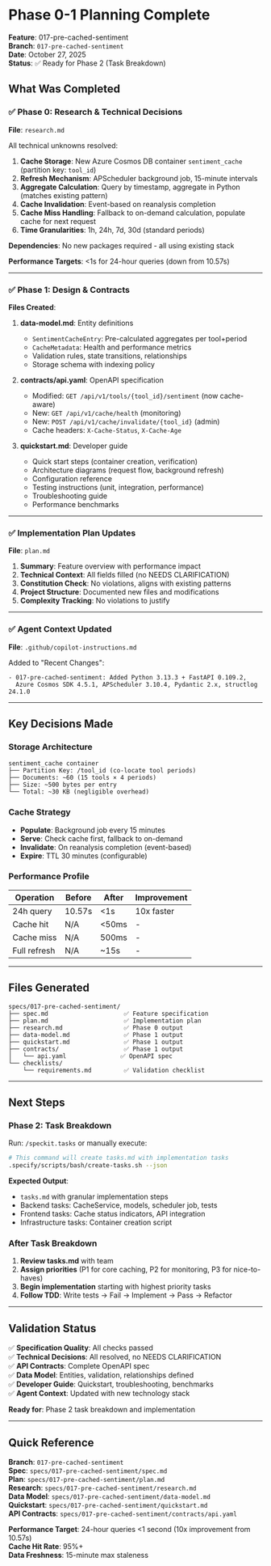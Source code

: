 # Phase 0-1 Planning Complete

**Feature**: 017-pre-cached-sentiment  
**Branch**: `017-pre-cached-sentiment`  
**Date**: October 27, 2025  
**Status**: ✅ Ready for Phase 2 (Task Breakdown)

## What Was Completed

### ✅ Phase 0: Research & Technical Decisions

**File**: `research.md`

All technical unknowns resolved:

1. **Cache Storage**: New Azure Cosmos DB container `sentiment_cache` (partition key: `tool_id`)
2. **Refresh Mechanism**: APScheduler background job, 15-minute intervals
3. **Aggregate Calculation**: Query by timestamp, aggregate in Python (matches existing pattern)
4. **Cache Invalidation**: Event-based on reanalysis completion
5. **Cache Miss Handling**: Fallback to on-demand calculation, populate cache for next request
6. **Time Granularities**: 1h, 24h, 7d, 30d (standard periods)

**Dependencies**: No new packages required - all using existing stack

**Performance Targets**: <1s for 24-hour queries (down from 10.57s)

---

### ✅ Phase 1: Design & Contracts

**Files Created**:

1. **data-model.md**: Entity definitions
   - `SentimentCacheEntry`: Pre-calculated aggregates per tool+period
   - `CacheMetadata`: Health and performance metrics
   - Validation rules, state transitions, relationships
   - Storage schema with indexing policy

2. **contracts/api.yaml**: OpenAPI specification
   - Modified: `GET /api/v1/tools/{tool_id}/sentiment` (now cache-aware)
   - New: `GET /api/v1/cache/health` (monitoring)
   - New: `POST /api/v1/cache/invalidate/{tool_id}` (admin)
   - Cache headers: `X-Cache-Status`, `X-Cache-Age`

3. **quickstart.md**: Developer guide
   - Quick start steps (container creation, verification)
   - Architecture diagrams (request flow, background refresh)
   - Configuration reference
   - Testing instructions (unit, integration, performance)
   - Troubleshooting guide
   - Performance benchmarks

---

### ✅ Implementation Plan Updates

**File**: `plan.md`

1. **Summary**: Feature overview with performance impact
2. **Technical Context**: All fields filled (no NEEDS CLARIFICATION)
3. **Constitution Check**: No violations, aligns with existing patterns
4. **Project Structure**: Documented new files and modifications
5. **Complexity Tracking**: No violations to justify

---

### ✅ Agent Context Updated

**File**: `.github/copilot-instructions.md`

Added to "Recent Changes":
```
- 017-pre-cached-sentiment: Added Python 3.13.3 + FastAPI 0.109.2, 
  Azure Cosmos SDK 4.5.1, APScheduler 3.10.4, Pydantic 2.x, structlog 24.1.0
```

---

## Key Decisions Made

### Storage Architecture

```
sentiment_cache container
├── Partition Key: /tool_id (co-locate tool periods)
├── Documents: ~60 (15 tools × 4 periods)
├── Size: ~500 bytes per entry
└── Total: ~30 KB (negligible overhead)
```

### Cache Strategy

- **Populate**: Background job every 15 minutes
- **Serve**: Check cache first, fallback to on-demand
- **Invalidate**: On reanalysis completion (event-based)
- **Expire**: TTL 30 minutes (configurable)

### Performance Profile

| Operation | Before | After | Improvement |
|-----------|--------|-------|-------------|
| 24h query | 10.57s | <1s | 10x faster |
| Cache hit | N/A | <50ms | - |
| Cache miss | N/A | 500ms | - |
| Full refresh | N/A | ~15s | - |

---

## Files Generated

```
specs/017-pre-cached-sentiment/
├── spec.md                     ✅ Feature specification
├── plan.md                     ✅ Implementation plan
├── research.md                 ✅ Phase 0 output
├── data-model.md               ✅ Phase 1 output
├── quickstart.md               ✅ Phase 1 output
├── contracts/                  ✅ Phase 1 output
│   └── api.yaml               ✅ OpenAPI spec
└── checklists/
    └── requirements.md         ✅ Validation checklist
```

---

## Next Steps

### Phase 2: Task Breakdown

Run: `/speckit.tasks` or manually execute:

```bash
# This command will create tasks.md with implementation tasks
.specify/scripts/bash/create-tasks.sh --json
```

**Expected Output**:
- `tasks.md` with granular implementation steps
- Backend tasks: CacheService, models, scheduler job, tests
- Frontend tasks: Cache status indicators, API integration
- Infrastructure tasks: Container creation script

### After Task Breakdown

1. **Review tasks.md** with team
2. **Assign priorities** (P1 for core caching, P2 for monitoring, P3 for nice-to-haves)
3. **Begin implementation** starting with highest priority tasks
4. **Follow TDD**: Write tests → Fail → Implement → Pass → Refactor

---

## Validation Status

✅ **Specification Quality**: All checks passed  
✅ **Technical Decisions**: All resolved, no NEEDS CLARIFICATION  
✅ **API Contracts**: Complete OpenAPI spec  
✅ **Data Model**: Entities, validation, relationships defined  
✅ **Developer Guide**: Quickstart, troubleshooting, benchmarks  
✅ **Agent Context**: Updated with new technology stack  

**Ready for**: Phase 2 task breakdown and implementation

---

## Quick Reference

**Branch**: `017-pre-cached-sentiment`  
**Spec**: `specs/017-pre-cached-sentiment/spec.md`  
**Plan**: `specs/017-pre-cached-sentiment/plan.md`  
**Research**: `specs/017-pre-cached-sentiment/research.md`  
**Data Model**: `specs/017-pre-cached-sentiment/data-model.md`  
**Quickstart**: `specs/017-pre-cached-sentiment/quickstart.md`  
**API Contracts**: `specs/017-pre-cached-sentiment/contracts/api.yaml`

**Performance Target**: 24-hour queries <1 second (10x improvement from 10.57s)  
**Cache Hit Rate**: 95%+  
**Data Freshness**: 15-minute max staleness
